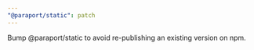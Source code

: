 ```yaml
---
"@paraport/static": patch
---
```


Bump @paraport/static to avoid re-publishing an existing version on npm.

